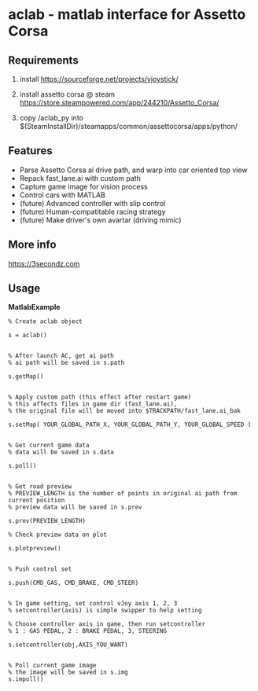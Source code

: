 # aclab - matlab interface for Assetto Corsa

## Requirements
1. install https://sourceforge.net/projects/vjoystick/

2. install assetto corsa @ steam https://store.steampowered.com/app/244210/Assetto_Corsa/

3. copy /aclab_py into $(SteamInstallDir)/steamapps/common/assettocorsa/apps/python/

## Features
- Parse Assetto Corsa ai drive path, and warp into car oriented top view
- Repack fast_lane.ai with custom path
- Capture game image for vision process
- Control cars with MATLAB
- (future) Advanced controller with slip control
- (future) Human-compatitable racing strategy
- (future) Make driver's own avartar (driving mimic)

## More info

https://3secondz.com


## Usage

__MatlabExample__

```
% Create aclab object

s = aclab()


% After launch AC, get ai path
% ai path will be saved in s.path

s.getMap()


% Apply custom path (this effect after restart game)
% this affects files in game dir (fast_lane.ai), 
% the original file will be moved into $TRACKPATH/fast_lane.ai_bak

s.setMap( YOUR_GLOBAL_PATH_X, YOUR_GLOBAL_PATH_Y, YOUR_GLOBAL_SPEED )


% Get current game data
% data will be saved in s.data

s.poll()


% Get road preview
% PREVIEW_LENGTH is the number of points in original ai path from current position
% preview data will be saved in s.prev

s.prev(PREVIEW_LENGTH)

% Check preview data on plot

s.plotpreview()


% Push control set

s.push(CMD_GAS, CMD_BRAKE, CMD_STEER)


% In game setting, set control vJoy axis 1, 2, 3
% setcontroller(axis) is simple swipper to help setting

% Choose controller axis in game, then run setcontroller
% 1 : GAS PEDAL, 2 : BRAKE PEDAL, 3, STEERING

s.setcontroller(obj,AXIS_YOU_WANT) 


% Poll current game image
% the image will be saved in s.img
s.impoll()


```